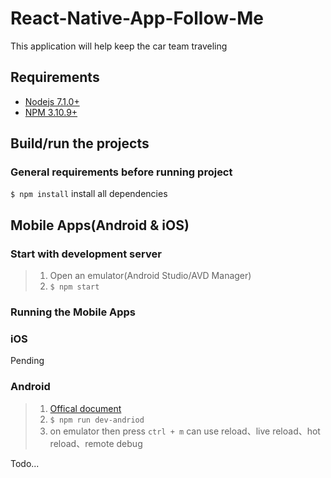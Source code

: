 React-Native-App-Follow-Me
===
This application will help keep the car team traveling
## Requirements
* [Nodejs 7.1.0+](https://nodejs.org/en/)
* [NPM 3.10.9+](https://www.npmjs.com/)

## Build/run the projects
### General requirements before running project
`$ npm install` install all dependencies

## Mobile Apps(Android & iOS)
### Start with development server
>1. Open an emulator(Android Studio/AVD Manager)
>2. `$ npm start`

### Running the Mobile Apps
### iOS
Pending
### Android
>1. [Offical document](http://facebook.github.io/react-native/docs/getting-started.html)
>2. `$ npm run dev-andriod`
>3. on emulator then press `ctrl + m` can use reload、live reload、hot reload、remote debug

Todo...

